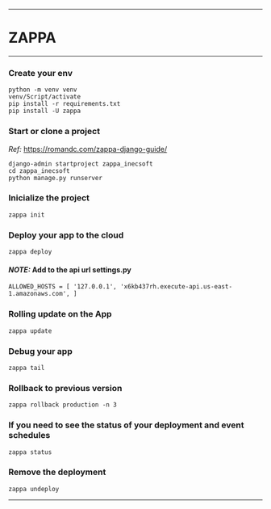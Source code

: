 *** 
# __ZAPPA__

***
### __Create your env__
```
python -m venv venv
venv/Script/activate
pip install -r requirements.txt
pip install -U zappa

```

### __Start or clone a project__   
_Ref:_ https://romandc.com/zappa-django-guide/

```
django-admin startproject zappa_inecsoft
cd zappa_inecsoft
python manage.py runserver
```

### __Inicialize the project__
```
zappa init
```
### __Deploy your app to the cloud__
```
zappa deploy 
```
#### _NOTE:_ Add to the api url settings.py  
```
ALLOWED_HOSTS = [ '127.0.0.1', 'x6kb437rh.execute-api.us-east-1.amazonaws.com', ]
```

### __Rolling update on the App__
```
zappa update
```
### __Debug your app__
```
zappa tail
```

### __Rollback to previous version__
```
zappa rollback production -n 3
```
### __If you need to see the status of your deployment and event schedules__  
```
zappa status
```
### __Remove the deployment__
```
zappa undeploy 
```
***
